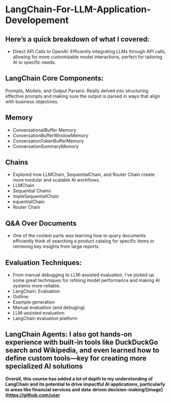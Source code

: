 # LangChain-For-LLM-Application-Developement
## Here’s a quick breakdown of what I covered:
- Direct API Calls to OpenAI: Efficiently integrating LLMs through API calls, allowing for more customizable model interactions, perfect for tailoring AI to specific needs.
## LangChain Core Components:
Prompts, Models, and Output Parsers: Really delved into structuring effective prompts and making sure the output is parsed in ways that align with business objectives.

## Memory
- ConversationalBuffer Memory
- ConversationBufferWindowMemory
- ConversationTokenBufferMemory 
- ConversationSummaryMemory 


## Chains
-  Explored how LLMChain, SequentialChain, and Router Chain create more modular and scalable AI workflows.
- LLMChain
- 	Sequential Chains
-  impleSequentialChain
-  equentialChain
-  Router Chain

## Q&A Over Documents
-  One of the coolest parts was learning how to query documents efficiently think of searching a product catalog for specific items or retrieving key insights from large reports.


## Evaluation Techniques:
- From manual debugging to LLM-assisted evaluation, I’ve picked up some great techniques for refining model performance and making AI systems more reliable.
- LangChain: Evaluation
- Outline:
- Example generation
- Manual evaluation (and debuging)
- 	LLM-assisted evaluation
 - LangChain evaluation platform

## LangChain Agents: I also got hands-on experience with built-in tools like DuckDuckGo search and Wikipedia, and even learned how to define custom tools—key for creating more specialized AI solutions

**Overall, this course has added a lot of depth to my understanding of LangChain and its potential to drive impactful AI applications, particularly in areas like financial services and data-driven decision-making![image](https://github.com/user** 
